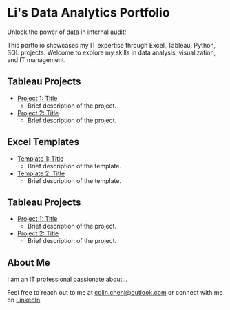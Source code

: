 # Li's Data Analytics Portfolio
Unlock the power of data in internal audit!

This portfolio showcases my IT expertise through Excel, Tableau, Python, SQL projects. Welcome to explore my skills in data analysis, visualization, and IT management.

## Tableau Projects    
- [Project 1: Title](tableau/project1)
  - Brief description of the project.
- [Project 2: Title](tableau/project2)
  - Brief description of the project.

## Excel Templates
- [Template 1: Title](excel/template1.xlsx)
  - Brief description of the template.
- [Template 2: Title](excel/template2.xlsx)
  - Brief description of the template.

## Tableau Projects
- [Project 1: Title](tableau/project1)
  - Brief description of the project.
- [Project 2: Title](tableau/project2)
  - Brief description of the project.

## About Me
I am an IT professional passionate about...

Feel free to reach out to me at [colin.chenl@outlook.com](mailto:colin.chenl@outlook.com) or connect with me on [LinkedIn](https://www.linkedin.com/in/li-chen-a4877513b/).
